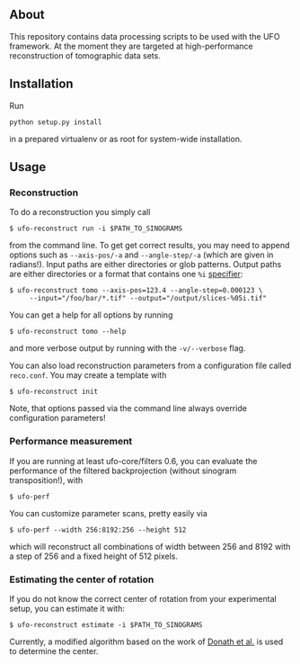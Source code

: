 ## About

This repository contains data processing scripts to be used with the UFO
framework. At the moment they are targeted at high-performance reconstruction of
tomographic data sets.


## Installation

Run

    python setup.py install

in a prepared virtualenv or as root for system-wide installation.


## Usage

### Reconstruction

To do a reconstruction you simply call

    $ ufo-reconstruct run -i $PATH_TO_SINOGRAMS

from the command line. To get get correct results, you may need to append
options such as `--axis-pos/-a` and `--angle-step/-a` (which are given in
radians!). Input paths are either directories or glob patterns. Output paths are
either directories or a format that contains one `%i`
[specifier](http://www.pixelbeat.org/programming/gcc/format_specs.html):

    $ ufo-reconstruct tomo --axis-pos=123.4 --angle-step=0.000123 \
         --input="/foo/bar/*.tif" --output="/output/slices-%05i.tif"

You can get a help for all options by running

    $ ufo-reconstruct tomo --help

and more verbose output by running with the `-v/--verbose` flag.

You can also load reconstruction parameters from a configuration file called
`reco.conf`. You may create a template with

    $ ufo-reconstruct init

Note, that options passed via the command line always override configuration
parameters!


### Performance measurement

If you are running at least ufo-core/filters 0.6, you can evaluate the performance
of the filtered backprojection (without sinogram transposition!), with

    $ ufo-perf

You can customize parameter scans, pretty easily via

    $ ufo-perf --width 256:8192:256 --height 512

which will reconstruct all combinations of width between 256 and 8192 with a
step of 256 and a fixed height of 512 pixels.


### Estimating the center of rotation

If you do not know the correct center of rotation from your experimental setup,
you can estimate it with:

    $ ufo-reconstruct estimate -i $PATH_TO_SINOGRAMS

Currently, a modified algorithm based on the work of [Donath et
al.](http://dx.doi.org/10.1364/JOSAA.23.001048) is used to determine the center.
